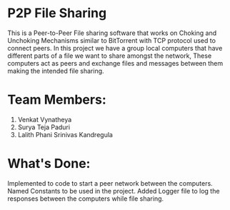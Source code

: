 # P2P File Sharing
This is a Peer-to-Peer File sharing software that works on Choking and Unchoking Mechanisms similar to BitTorrent with TCP protocol used to connect peers. In this project we have a group local computers that have different parts of a file we want to share amongst the network, These computers act as peers and exchange files and messages between them making the intended file sharing.

# Team Members: 
1. Venkat Vynatheya
2. Surya Teja Paduri
3. Lalith Phani Srinivas Kandregula

# What's Done:
Implemented to code to start a peer network between the computers. Named Constants to be used in the project. Added Logger file to log the responses between the computers while file sharing.
